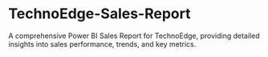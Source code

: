 # TechnoEdge-Sales-Report
 A comprehensive Power BI Sales Report for TechnoEdge, providing detailed insights into sales performance, trends, and key metrics.
